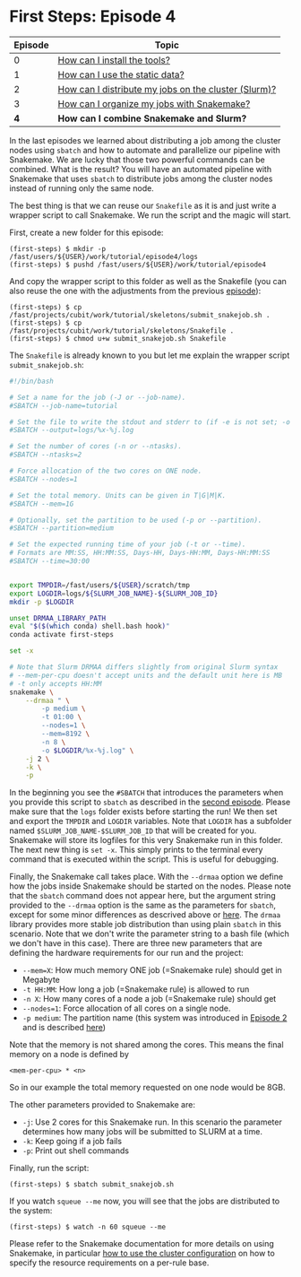 # First Steps: Episode 4

|Episode|Topic|
|---|---|
| 0 | [How can I install the tools?](episode-0.md) |
| 1 | [How can I use the static data?](episode-1.md) |
| 2 | [How can I distribute my jobs on the cluster (Slurm)?](episode-2.md) |
| 3 | [How can I organize my jobs with Snakemake?](episode-3.md) |
| **4** | **How can I combine Snakemake and Slurm?** |

In the last episodes we learned about distributing a job among the cluster nodes using `sbatch` and
how to automate and parallelize our pipeline with Snakemake. We are lucky that those two
powerful commands can be combined. What is the result? You will have an automated pipeline
with Snakemake that uses `sbatch` to distribute jobs among the cluster nodes instead of
running only the same node.

The best thing is that we can reuse our `Snakefile` as it is and just write a wrapper script
to call Snakemake. We run the script and the magic will start.

First, create a new folder for this episode:

```terminal
(first-steps) $ mkdir -p /fast/users/${USER}/work/tutorial/episode4/logs
(first-steps) $ pushd /fast/users/${USER}/work/tutorial/episode4
```

And copy the wrapper script to this folder as well as the Snakefile (you can also reuse the one with the adjustments from the previous [episode](episode-3.md)):

```terminal
(first-steps) $ cp /fast/projects/cubit/work/tutorial/skeletons/submit_snakejob.sh .
(first-steps) $ cp /fast/projects/cubit/work/tutorial/skeletons/Snakefile .
(first-steps) $ chmod u+w submit_snakejob.sh Snakefile
```

The `Snakefile` is already known to you but let me explain the wrapper script `submit_snakejob.sh`:

```bash
#!/bin/bash

# Set a name for the job (-J or --job-name).
#SBATCH --job-name=tutorial

# Set the file to write the stdout and stderr to (if -e is not set; -o or --output).
#SBATCH --output=logs/%x-%j.log

# Set the number of cores (-n or --ntasks).
#SBATCH --ntasks=2

# Force allocation of the two cores on ONE node.
#SBATCH --nodes=1

# Set the total memory. Units can be given in T|G|M|K.
#SBATCH --mem=1G

# Optionally, set the partition to be used (-p or --partition).
#SBATCH --partition=medium

# Set the expected running time of your job (-t or --time).
# Formats are MM:SS, HH:MM:SS, Days-HH, Days-HH:MM, Days-HH:MM:SS
#SBATCH --time=30:00


export TMPDIR=/fast/users/${USER}/scratch/tmp
export LOGDIR=logs/${SLURM_JOB_NAME}-${SLURM_JOB_ID}
mkdir -p $LOGDIR

unset DRMAA_LIBRARY_PATH
eval "$($(which conda) shell.bash hook)"
conda activate first-steps

set -x

# Note that Slurm DRMAA differs slightly from original Slurm syntax
# --mem-per-cpu doesn't accept units and the default unit here is MB
# -t only accepts HH:MM
snakemake \
    --drmaa " \
        -p medium \
        -t 01:00 \
        --nodes=1 \
        --mem=8192 \
        -n 8 \
        -o $LOGDIR/%x-%j.log" \
    -j 2 \
    -k \
    -p
```

In the beginning you see the `#SBATCH` that introduces the parameters when you provide this script to `sbatch`
as described in the [second episode](episode-2.md). Please make sure that the `logs` folder exists before starting the run!
We then set and export the `TMPDIR` and `LOGDIR` variables.
Note that `LOGDIR` has a subfolder named `$SLURM_JOB_NAME-$SLURM_JOB_ID` that will be created
for you. Snakemake will store its logfiles for this very Snakemake run in this folder.
The next new thing is `set -x`. This simply prints to the terminal every command that is executed within
the script. This is useful for debugging.

Finally, the Snakemake call takes place. With the `--drmaa` option we define how the jobs inside Snakemake should be started on the nodes. Please note that the `sbatch` command does not appear here, but the argument string provided to the `--drmaa` option is the same as the parameters for `sbatch`, except for some minor differences as descrived above or [here](../slurm/snakemake.md#limitations). The `drmaa` library provides more stable job distribution than using plain `sbatch` in this scenario. Note that we don't write the parameter string to a bash file (which we don't have in this case). There are three new parameters that are defining the hardware requirements for our run and the project:

* `--mem=X`: How much memory ONE job (=Snakemake rule) should get in Megabyte
* `-t HH:MM`: How long a job (=Snakemake rule) is allowed to run
* `-n X`: How many cores of a node a job (=Snakemake rule) should get
* `--nodes=1`: Force allocation of all cores on a single node.
* `-p medium`: The partition name (this system was introduced in [Episode 2](episode-2.md#job-queues) and is described [here](../overview/job-scheduler.md))

Note that the memory is not shared among the cores. This means the final memory on a node is defined by

```
<mem-per-cpu> * <n>
```

So in our example the total memory requested on one node would be 8GB.

The other parameters provided to Snakemake are:

* `-j`: Use 2 cores for this Snakemake run. In this scenario the parameter determines how many jobs will be submitted to SLURM at a time.
* `-k`: Keep going if a job fails
* `-p`: Print out shell commands

Finally, run the script:

```terminal
(first-steps) $ sbatch submit_snakejob.sh
```

If you watch `squeue --me` now, you will see that the jobs are distributed to the system:

```terminal
(first-steps) $ watch -n 60 squeue --me
```

Please refer to the Snakemake documentation for more details on using Snakemake, in particular [how to use the cluster configuration](http://snakemake.readthedocs.io/en/stable/snakefiles/configuration.html#cluster-configuration) on how to specify the resource requirements on a per-rule base.
